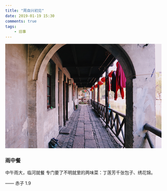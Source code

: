 ```yaml
---
title: "周自兴初见"
date: 2019-01-19 15:30
comments: true
tags: 
	- 旧事
---
```


<p><img src="/assets/blogImg/diary-23.jpg" width="500"></p>

### 雨中餐

中午雨大，临河就餐
专门要了不明就里的两味菜：丁莲芳千张包子、绣花锦。



—— 赤子 1.9